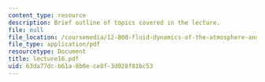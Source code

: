 ```yaml
---
content_type: resource
description: Brief outline of topics covered in the lecture.
file: null
file_location: /coursemedia/12-800-fluid-dynamics-of-the-atmosphere-and-ocean-fall-2004/63da77dcb61a8b0ece8f3d028f81bc53_lecture16.pdf
file_type: application/pdf
resourcetype: Document
title: lecture16.pdf
uid: 63da77dc-b61a-8b0e-ce8f-3d028f81bc53
---
```

